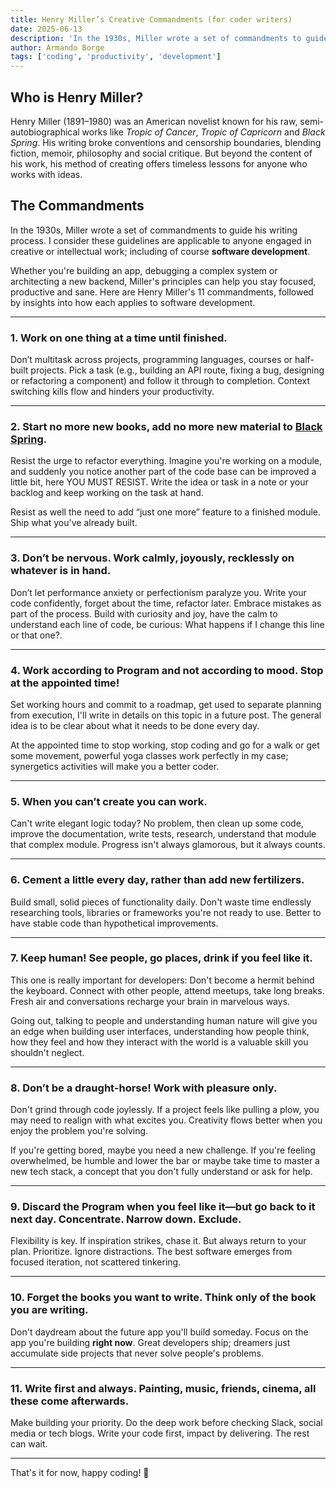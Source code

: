 ```yaml
---
title: Henry Miller’s Creative Commandments (for coder writers)
date: 2025-06-13
description: 'In the 1930s, Miller wrote a set of commandments to guide his writing process. I consider these guidelines are applicable to anyone engaged in creative or intellectual work; including of course software development.'
author: Armando Borge
tags: ['coding', 'productivity', 'development']
---
```


## Who is Henry Miller?

Henry Miller (1891–1980) was an American novelist known for his raw, semi-autobiographical works like _Tropic of Cancer_, _Tropic of Capricorn_ and _Black Spring_. His writing broke conventions and censorship boundaries, blending fiction, memoir, philosophy and social critique. But beyond the content of his work, his method of creating offers timeless lessons for anyone who works with ideas.

## The Commandments

In the 1930s, Miller wrote a set of commandments to guide his writing process. I consider these guidelines are applicable to anyone engaged in creative or intellectual work; including of course **software development**.

Whether you're building an app, debugging a complex system or architecting a new backend, Miller's principles can help you stay focused, productive and sane. Here are Henry Miller's 11 commandments, followed by insights into how each applies to software development.

---

### 1. Work on one thing at a time until finished.

Don’t multitask across projects, programming languages, courses or half-built projects. Pick a task (e.g., building an API route, fixing a bug, designing or refactoring a component) and follow it through to completion. Context switching kills flow and hinders your productivity.

---

### 2. Start no more new books, add no more new material to [Black Spring](<https://en.wikipedia.org/wiki/Black_Spring_(short_story_collection)>).

Resist the urge to refactor everything. Imagine you're working on a module, and suddenly you notice another part of the code base can be improved a little bit, here YOU MUST RESIST. Write the idea or task in a note or your backlog and keep working on the task at hand.

Resist as well the need to add “just one more” feature to a finished module. Ship what you've already built.

---

### 3. Don’t be nervous. Work calmly, joyously, recklessly on whatever is in hand.

Don’t let performance anxiety or perfectionism paralyze you. Write your code confidently, forget about the time, refactor later. Embrace mistakes as part of the process. Build with curiosity and joy, have the calm to understand each line of code, be curious: What happens if I change this line or that one?.

---

### 4. Work according to Program and not according to mood. Stop at the appointed time!

Set working hours and commit to a roadmap, get used to separate planning from execution, I'll write in details on this topic in a future post. The general idea is to be clear about what it needs to be done every day.

At the appointed time to stop working, stop coding and go for a walk or get some movement, powerful yoga classes work perfectly in my case; synergetics activities will make you a better coder.

---

### 5. When you can’t create you can work.

Can't write elegant logic today? No problem, then clean up some code, improve the documentation, write tests, research, understand that module that complex module. Progress isn't always glamorous, but it always counts.

---

### 6. Cement a little every day, rather than add new fertilizers.

Build small, solid pieces of functionality daily. Don't waste time endlessly researching tools, libraries or frameworks you're not ready to use. Better to have stable code than hypothetical improvements.

---

### 7. Keep human! See people, go places, drink if you feel like it.

This one is really important for developers: Don't become a hermit behind the keyboard. Connect with other people, attend meetups, take long breaks. Fresh air and conversations recharge your brain in marvelous ways.

Going out, talking to people and understanding human nature will give you an edge when building user interfaces, understanding how people think, how they feel and how they interact with the world is a valuable skill you shouldn't neglect.

---

### 8. Don’t be a draught-horse! Work with pleasure only.

Don't grind through code joylessly. If a project feels like pulling a plow, you may need to realign with what excites you. Creativity flows better when you enjoy the problem you're solving.

If you're getting bored, maybe you need a new challenge. If you're feeling overwhelmed, be humble and lower the bar or maybe take time to master a new tech stack, a concept that you don't fully understand or ask for help.

---

### 9. Discard the Program when you feel like it—but go back to it next day. Concentrate. Narrow down. Exclude.

Flexibility is key. If inspiration strikes, chase it. But always return to your plan. Prioritize. Ignore distractions. The best software emerges from focused iteration, not scattered tinkering.

---

### 10. Forget the books you want to write. Think only of the book you are writing.

Don't daydream about the future app you'll build someday. Focus on the app you're building **right now**. Great developers ship; dreamers just accumulate side projects that never solve people's problems.

---

### 11. Write first and always. Painting, music, friends, cinema, all these come afterwards.

Make building your priority. Do the deep work before checking Slack, social media or tech blogs. Write your code first, impact by delivering. The rest can wait.

---

That's it for now, happy coding! 🚀
